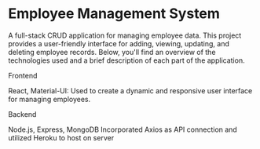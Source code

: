 # Employee Management System
A full-stack CRUD application for managing employee data. This project provides a user-friendly interface for adding, viewing, updating, and deleting employee records. Below, you'll find an overview of the technologies used and a brief description of each part of the application.

Frontend

React, Material-UI: Used to create a dynamic and responsive user interface for managing employees.

Backend

Node.js, Express, MongoDB
Incorporated Axios as API connection and utilized Heroku to host on server

